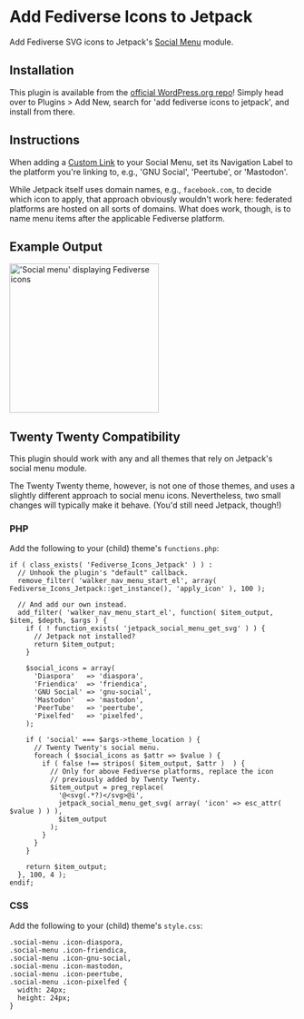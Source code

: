 # Add Fediverse Icons to Jetpack
Add Fediverse SVG icons to Jetpack's [Social Menu](https://jetpack.com/support/social-menu/) module.

## Installation
This plugin is available from the [official WordPress.org repo](https://wordpress.org/plugins/add-fediverse-icons-to-jetpack/)! Simply head over to Plugins > Add New, search for 'add fediverse icons to jetpack', and install from there.

## Instructions
When adding a [Custom Link](https://codex.wordpress.org/Appearance_Menus_Screen#Custom_Links) to your Social Menu, set its Navigation Label to the platform you're linking to, e.g., 'GNU Social', 'Peertube', or 'Mastodon'.
 
While Jetpack itself uses domain names, e.g., `facebook.com`, to decide which icon to apply, that approach obviously wouldn't work here: federated platforms are hosted on all sorts of domains. What does work, though, is to name menu items after the applicable Fediverse platform.

## Example Output
<img alt="'Social menu' displaying Fediverse icons" src="https://janboddez.tech/uploads/2019/01/fediverse_icons.png" width="263" />

## Twenty Twenty Compatibility
This plugin should work with any and all themes that rely on Jetpack's social menu module.

The Twenty Twenty theme, however, is not one of those themes, and uses a slightly different approach to social menu icons. Nevertheless, two small changes will typically make it behave. (You'd still need Jetpack, though!)

### PHP
Add the following to your (child) theme's `functions.php`:
```
if ( class_exists( 'Fediverse_Icons_Jetpack' ) ) :
  // Unhook the plugin's "default" callback.
  remove_filter( 'walker_nav_menu_start_el', array( Fediverse_Icons_Jetpack::get_instance(), 'apply_icon' ), 100 );

  // And add our own instead.
  add_filter( 'walker_nav_menu_start_el', function( $item_output, $item, $depth, $args ) {
    if ( ! function_exists( 'jetpack_social_menu_get_svg' ) ) {
      // Jetpack not installed?
      return $item_output;
    }

    $social_icons = array(
      'Diaspora'   => 'diaspora',
      'Friendica'  => 'friendica',
      'GNU Social' => 'gnu-social',
      'Mastodon'   => 'mastodon',
      'PeerTube'   => 'peertube',
      'Pixelfed'   => 'pixelfed',
    );

    if ( 'social' === $args->theme_location ) {
      // Twenty Twenty's social menu.
      foreach ( $social_icons as $attr => $value ) {
        if ( false !== stripos( $item_output, $attr )  ) {
          // Only for above Fediverse platforms, replace the icon
          // previously added by Twenty Twenty.
          $item_output = preg_replace(
            '@<svg(.*?)</svg>@i',
            jetpack_social_menu_get_svg( array( 'icon' => esc_attr( $value ) ) ),
            $item_output
          );
        }
      }
    }

    return $item_output;
  }, 100, 4 );
endif;
```

### CSS
Add the following to your (child) theme's `style.css`:
```
.social-menu .icon-diaspora,
.social-menu .icon-friendica,
.social-menu .icon-gnu-social,
.social-menu .icon-mastodon,
.social-menu .icon-peertube,
.social-menu .icon-pixelfed {
  width: 24px;
  height: 24px;
}
```

